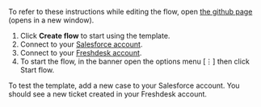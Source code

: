 To refer to these instructions while editing the flow, open [the github page](https://github.com/ot4i/app-connect-templates/blob/master/resources/markdown/Sync%20new%20case%20from%20Salesforce%20to%20Freshdesk_instructions.md) (opens in a new window).

1. Click **Create flow** to start using the template.
2. Connect to your [Salesforce account](http://ibm.biz/ach2salesforce).
3. Connect to your [Freshdesk account](https://ibm.biz/acfreshdesk).
4. To start the flow, in the banner open the options menu [⋮] then click Start flow.

To test the template, add a new case to your Salesforce account. You should see a new ticket created in your Freshdesk account.
